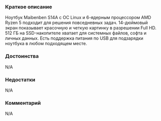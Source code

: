 ### **Краткое описание**
Ноутбук Maibenben S14A с ОС Linux и 6-ядерным процессором AMD Ryzen 5 подходит для решения повседневных задач. 14-дюймовый экран показывает красочную и четкую картинку в разрешении Full HD. 512 ГБ на SSD-накопителе хватает для системных файлов, софта и личных данных. Есть поддержка питания по USB для подзарядки ноутбука в любом подходящем месте.

### **Достоинства**
N/A

### **Недостатки**
N/A

### **Комментарий**
N/A
